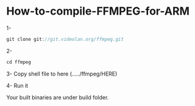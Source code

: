 # How-to-compile-FFMPEG-for-ARM

1-
```javascript
git clone git://git.videolan.org/ffmpeg.git
```

2-
```javascript
cd ffmpeg
```

3- Copy shell file to here (...../ffmpeg/HERE)

4- Run it

Your built binaries are under build folder.
